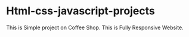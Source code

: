 # Html-css-javascript-projects
This is Simple project on Coffee Shop. 
This is Fully Responsive Website.
